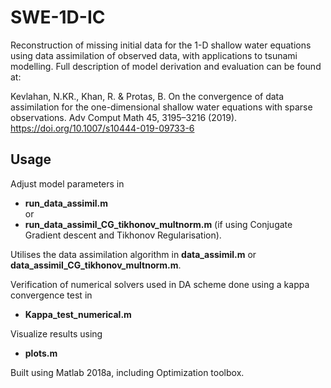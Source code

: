 # SWE-1D-IC
Reconstruction of missing initial data for the 1-D shallow water equations using data assimilation of observed data, with applications to tsunami modelling. Full description of model derivation and evaluation can be found at:

Kevlahan, N.KR., Khan, R. & Protas, B. On the convergence of data assimilation for the one-dimensional shallow water equations with sparse observations. Adv Comput Math 45, 3195–3216 (2019). https://doi.org/10.1007/s10444-019-09733-6

## Usage
Adjust model parameters in 
* __run_data_assimil.m__  
or
* __run_data_assimil_CG_tikhonov_multnorm.m__ (if using Conjugate Gradient descent and Tikhonov Regularisation). 
 
Utilises the data assimilation algorithm in __data_assimil.m__ or __data_assimil_CG_tikhonov_multnorm.m__.

Verification of numerical solvers used in DA scheme done using a kappa convergence test in 
* __Kappa_test_numerical.m__

Visualize results using 
* __plots.m__ 

Built using Matlab 2018a, including Optimization toolbox.
